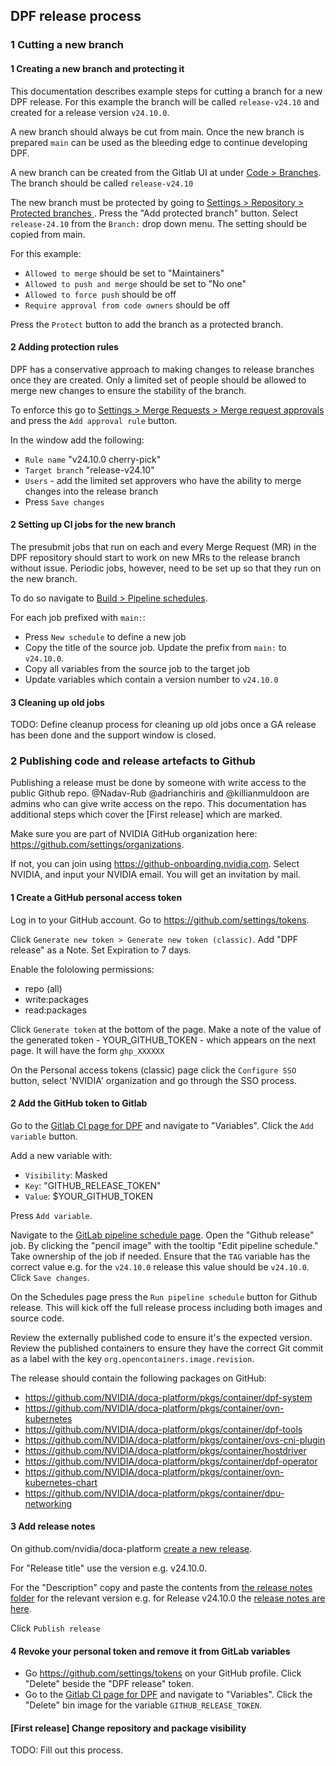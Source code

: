 ## DPF release process

### 1 Cutting a new branch

#### 1 Creating a new branch and protecting it
This documentation describes example steps for cutting a branch for a new DPF release. For this example the branch will be called `release-v24.10` and created for a release version `v24.10.0`.

A new branch should always be cut from main. Once the new branch is prepared `main` can be used as the bleeding edge to continue developing DPF.

A new branch can be created from the Gitlab UI at under [Code > Branches](https://gitlab-master.nvidia.com/doca-platform-foundation/doca-platform-foundation/-/branches). The branch should be called `release-v24.10`

The new branch must be protected by going to [Settings > Repository > Protected branches ](https://gitlab-master.nvidia.com/doca-platform-foundation/doca-platform-foundation/-/settings/repository). Press the "Add protected branch" button. Select `release-24.10` from the `Branch:` drop down menu. The setting should be copied from main. 

For this example:
- `Allowed to merge` should be set to "Maintainers"
- `Allowed to push and merge` should be set to "No one"
- `Allowed to force push` should be off
- `Require approval from code owners` should be off

Press the `Protect` button to add the branch as a protected branch.

#### 2 Adding protection rules

DPF has a conservative approach to making changes to release branches once they are created. Only a limited set of people should be allowed to merge new changes to ensure the stability of the branch.

To enforce this go to [Settings > Merge Requests > Merge request approvals](https://gitlab-master.nvidia.com/doca-platform-foundation/doca-platform-foundation/-/settings/merge_requests) and press the `Add approval rule` button. 

In the window add the following:

- `Rule name` "v24.10.0 cherry-pick"
- `Target branch` "release-v24.10"
- `Users` - add the limited set approvers who have the ability to merge changes into the release branch
- Press `Save changes`

#### 2 Setting up CI jobs for the new branch

The presubmit jobs that run on each and every Merge Request (MR) in the DPF repository should start to work on new MRs to the release branch without issue. Periodic jobs, however, need to be set up so that they run on the new branch.

To do so navigate to [Build > Pipeline schedules](https://gitlab-master.nvidia.com/doca-platform-foundation/doca-platform-foundation/-/pipeline_schedules).

For each job prefixed with `main:`:
- Press `New schedule` to define a new job
- Copy the title of the source job. Update the prefix from `main:` to `v24.10.0`.
- Copy all variables from the source job to the target job
- Update variables which contain a version number to `v24.10.0`


#### 3 Cleaning up old jobs

TODO: Define cleanup process for cleaning up old jobs once a GA release has been done and the support window is closed.


### 2 Publishing code and release artefacts to Github

Publishing a release must be done by someone with write access to the public Github repo. @Nadav-Rub @adrianchiris and @killianmuldoon are admins who can give write access on the repo.
This documentation has additional steps which cover the [First release] which are marked.

Make sure you are part of NVIDIA GitHub organization here: https://github.com/settings/organizations.

If not, you can join using https://github-onboarding.nvidia.com.
Select NVIDIA, and input your NVIDIA email. You will get an invitation by mail.

#### 1 Create a GitHub personal access token

Log in to your GitHub account. Go to https://github.com/settings/tokens.

Click `Generate new token > Generate new token (classic)`. Add "DPF release" as a Note. Set Expiration to 7 days.

Enable the fololowing permissions:
- repo (all)
- write:packages
- read:packages

Click `Generate token` at the bottom of the page. Make a note of the value of the generated token - YOUR_GITHUB_TOKEN - which appears on the next page. It will have the form `ghp_XXXXXX`

On the Personal access tokens (classic) page click the `Configure SSO` button, select 'NVIDIA' organization and go through the SSO process.

#### 2 Add the GitHub token to Gitlab

Go to the [Gitlab CI page for DPF](https://gitlab-master.nvidia.com/doca-platform-foundation/doca-platform-foundation/-/settings/ci_cd) and navigate to "Variables". Click the `Add variable` button. 

Add a new variable with:

- `Visibility`: Masked
- `Key`: "GITHUB_RELEASE_TOKEN"
- `Value`: $YOUR_GITHUB_TOKEN

Press `Add variable`.

Navigate to the [GitLab pipeline schedule page](https://gitlab-master.nvidia.com/doca-platform-foundation/doca-platform-foundation/-/pipeline_schedules). Open the "Github release" job. By clicking the "pencil image" with the tooltip "Edit pipeline schedule." Take ownership of the job if needed. Ensure that the `TAG` variable has the correct value e.g. for the `v24.10.0` release this value should be `v24.10.0`. Click `Save changes`.

On the Schedules page press the `Run pipeline schedule` button for Github release. This will kick off the full release process including both images and source code.

Review the externally published code to ensure it's the expected version. Review the published containers to ensure they have the correct Git commit as a label with the key `org.opencontainers.image.revision`.

The release should contain the following packages on GitHub:
- https://github.com/NVIDIA/doca-platform/pkgs/container/dpf-system
- https://github.com/NVIDIA/doca-platform/pkgs/container/ovn-kubernetes
- https://github.com/NVIDIA/doca-platform/pkgs/container/dpf-tools
- https://github.com/NVIDIA/doca-platform/pkgs/container/ovs-cni-plugin
- https://github.com/NVIDIA/doca-platform/pkgs/container/hostdriver
- https://github.com/NVIDIA/doca-platform/pkgs/container/dpf-operator
- https://github.com/NVIDIA/doca-platform/pkgs/container/ovn-kubernetes-chart
- https://github.com/NVIDIA/doca-platform/pkgs/container/dpu-networking

#### 3 Add release notes

On github.com/nvidia/doca-platform [create a new release](https://github.com/NVIDIA/doca-platform/releases/new).

For "Release title" use the version e.g. v24.10.0.

For the "Description" copy and paste the contents from [the release notes folder](./../release-notes) for the relevant version e.g. for Release v24.10.0 the [release notes are here](./../release-notes/v24.10.0.md).

Click `Publish release`

#### 4 Revoke your personal token and remove it from GitLab variables

- Go https://github.com/settings/tokens on your GitHub profile. Click "Delete" beside the "DPF release" token.
- Go to the [Gitlab CI page for DPF](https://gitlab-master.nvidia.com/doca-platform-foundation/doca-platform-foundation/-/settings/ci_cd) and navigate to "Variables". Click the "Delete" bin image for the variable `GITHUB_RELEASE_TOKEN`. 

#### [First release] Change repository and package visibility

TODO: Fill out this process.
